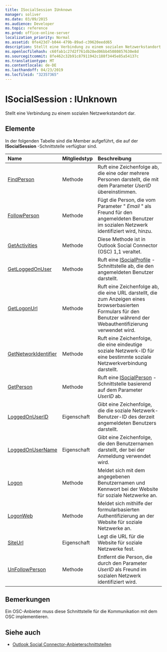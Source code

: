 ```yaml
---
title: ISocialSession IUnknown
manager: soliver
ms.date: 03/09/2015
ms.audience: Developer
ms.topic: reference
ms.prod: office-online-server
localization_priority: Normal
ms.assetid: 0fe423d7-b044-479b-89ad-c39620eedd65
description: Stellt eine Verbindung zu einem sozialen Netzwerkstandort dar.
ms.openlocfilehash: c60fab1c27d2f761db28ed06bb45080857630e8d
ms.sourcegitcommit: 8fe462c32b91c87911942c188f3445e85a54137c
ms.translationtype: MT
ms.contentlocale: de-DE
ms.lasthandoff: 04/23/2019
ms.locfileid: "32357365"
---
```

# <a name="isocialsession--iunknown"></a>ISocialSession : IUnknown

Stellt eine Verbindung zu einem sozialen Netzwerkstandort dar.
  
## <a name="members"></a>Elemente

In der folgenden Tabelle sind die Member aufgeführt, die auf der **ISocialSession** -Schnittstelle verfügbar sind. 
  
|**Name**|**Mitgliedstyp**|**Beschreibung**|
|:-----|:-----|:-----|
|[FindPerson](isocialsession-findperson.md) <br/> |Methode  <br/> |Ruft eine Zeichenfolge ab, die eine oder mehrere Personen darstellt, die mit dem Parameter _UserID_ übereinstimmen.  <br/> |
|[FollowPerson](isocialsession-followperson.md) <br/> |Methode  <br/> |Fügt die Person, die vom Parameter " _Email_ " als Freund für den angemeldeten Benutzer im sozialen Netzwerk identifiziert wird, hinzu.  <br/> |
|[GetActivities](isocialsession-getactivities.md) <br/> |Methode  <br/> |Diese Methode ist in Outlook Social Connector (OSC) 1,1 veraltet.  <br/> |
|[GetLoggedOnUser](isocialsession-getloggedonuser.md) <br/> |Methode  <br/> |Ruft eine [ISocialProfile](isocialprofileisocialperson.md) -Schnittstelle ab, die den angemeldeten Benutzer darstellt.  <br/> |
|[GetLogonUrl](isocialsession-getlogonurl.md) <br/> |Methode  <br/> |Ruft eine Zeichenfolge ab, die eine URL darstellt, die zum Anzeigen eines browserbasierten Formulars für den Benutzer während der Webauthentifizierung verwendet wird.  <br/> |
|[GetNetworkIdentifier](isocialsession-getnetworkidentifier.md) <br/> |Methode  <br/> |Ruft eine Zeichenfolge, die eine eindeutige soziale Netzwerk-ID für eine bestimmte soziale Netzwerkverbindung darstellt.  <br/> |
|[GetPerson](isocialsession-getperson.md) <br/> |Methode  <br/> |Ruft eine [ISocialPerson](isocialpersoniunknown.md) -Schnittstelle basierend auf dem Parameter _UserID_ ab.  <br/> |
|[LoggedOnUserID](isocialsession-loggedonuserid.md) <br/> |Eigenschaft  <br/> |Gibt eine Zeichenfolge, die die soziale Netzwerk-Benutzer-ID des derzeit angemeldeten Benutzers darstellt.  <br/> |
|[LoggedOnUserName](isocialsession-loggedonusername.md) <br/> |Eigenschaft  <br/> |Gibt eine Zeichenfolge, die den Benutzernamen darstellt, der bei der Anmeldung verwendet wird.  <br/> |
|[Logon](isocialsession-logon.md) <br/> |Methode  <br/> |Meldet sich mit dem angegebenen Benutzernamen und Kennwort bei der Website für soziale Netzwerke an.  <br/> |
|[LogonWeb](isocialsession-logonweb.md) <br/> |Methode  <br/> |Meldet sich mithilfe der formularbasierten Authentifizierung an der Website für soziale Netzwerke an.  <br/> |
|[SiteUrl](isocialsession-siteurl.md) <br/> |Eigenschaft  <br/> |Legt die URL für die Website für soziale Netzwerke fest.  <br/> |
|[UnFollowPerson](isocialsession-unfollowperson.md) <br/> |Methode  <br/> |Entfernt die Person, die durch den Parameter _UserID_ als Freund im sozialen Netzwerk identifiziert wird.  <br/> |
   
## <a name="remarks"></a>Bemerkungen

Ein OSC-Anbieter muss diese Schnittstelle für die Kommunikation mit dem OSC implementieren.
  
## <a name="see-also"></a>Siehe auch

- [Outlook Social Connector-Anbieterschnittstellen](outlook-social-connector-provider-interfaces.md)

